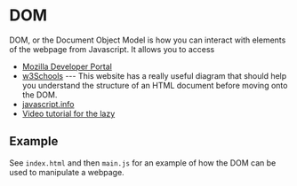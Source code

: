 # DOM

DOM, or the Document Object Model is how you can interact with elements of the webpage from Javascript. It allows you to access
- [Mozilla Developer Portal](https://developer.mozilla.org/en-US/docs/Web/API/Document_Object_Model/Introduction)
- [w3Schools](https://www.w3schools.com/js/js_htmldom.asp) --- This website has a really useful diagram that should help you understand the structure of an HTML document before moving onto the DOM.
- [javascript.info](https://javascript.info/dom-nodes)
- [Video tutorial for the lazy](https://www.youtube.com/watch?v=wiozYyXQEVk)

## Example
See `index.html` and then `main.js` for an example of how the DOM can be used to manipulate a webpage.

